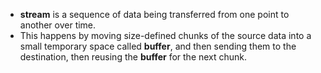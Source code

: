 - **stream** is a sequence of data being transferred from one point to another over time.
- This happens by moving size-defined chunks of the source data into a small temporary space called **buffer**, and then sending them to the destination, then reusing the **buffer** for the next chunk.